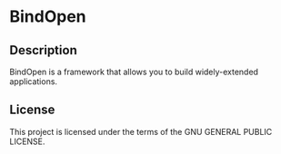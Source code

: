 # BindOpen

## Description

BindOpen is a framework that allows you to build widely-extended applications.

## License

This project is licensed under the terms of the GNU GENERAL PUBLIC LICENSE.